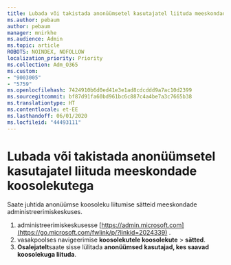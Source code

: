 ```yaml
---
title: Lubada või takistada anonüümsetel kasutajatel liituda meeskondade koosolekutega
ms.author: pebaum
author: pebaum
manager: mnirkhe
ms.audience: Admin
ms.topic: article
ROBOTS: NOINDEX, NOFOLLOW
localization_priority: Priority
ms.collection: Adm_O365
ms.custom:
- "9003005"
- "5759"
ms.openlocfilehash: 7424910b6d0ed41e3e1ad8cdcddd9a7ac10d2399
ms.sourcegitcommit: bf87d91fa60bd961bc6c887c4a4be7a3c7665b38
ms.translationtype: HT
ms.contentlocale: et-EE
ms.lasthandoff: 06/01/2020
ms.locfileid: "44493111"
---
```

# <a name="allow-or-prevent-anonymous-users-from-joining-teams-meetings"></a>Lubada või takistada anonüümsetel kasutajatel liituda meeskondade koosolekutega

Saate juhtida anonüümse koosoleku liitumise sätteid meeskondade administreerimiskeskuses.

1.  administreerimiskeskusesse [https://admin.microsoft.com](https://go.microsoft.com/fwlink/p/?linkid=2024339) .
2.  vasakpoolses navigeerimise **koosolekutele koosolekute**   >   **sätted**.
3.  **Osalejatelt**saate sisse lülitada **anonüümsed kasutajad, kes saavad koosolekuga liituda**.